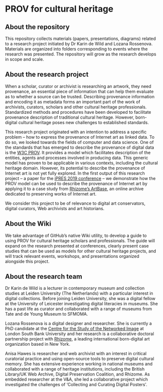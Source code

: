 # PROV for cultural heritage

## About the repository 
This repository collects materials (papers, presentations, diagrams) related to a research project initiated by Dr Karin de Wild and Lozana Rossenova. Materials are organized into folders corresponding to events where the research was presented. The repository will grow as the research develops in scope and scale.

## About the research project

When a scholar, curator or archivist is researching an artwork, they need provenance, an essential piece of information that can help them evaluate as to whether a source can be trusted. Describing provenance information and encoding it as metadata forms an important part of the work of archivists, curators, scholars and other cultural heritage professionals. Standardized methods and procedures have been developed to facilitate provenance description of traditional cultural heritage. However, born-digital cultural heritage poses new challenges to established standards. 

This research project originated with an intention to address a specific problem – how to express the provenance of Internet art as linked data. To do so, we looked towards the fields of computer and data science. One of the standards that has emerged to describe the provenance of digital data is the [W3C PROV](https://www.w3.org/TR/prov-overview/). It provides a model which facilitates description of the entities, agents and processes involved in producing data. This generic model has proven to be applicable in various contexts, including the cultural heritage domain. However, its potential to describe the provenance of Internet art is not yet fully explored. In the first output of this research project – a paper for the [iPRES 2019 conference](https://ipres2019.org/) – we demonstrate how the PROV model can be used to describe the provenance of Internet art by applying it to a case study from [Rhizome’s ArtBase](https://rhizome.org/art/artbase/), an online archive dedicated to preserving works of Internet art. 

We consider this project to be of relevance to digital art conservators, digital curators, Web archivists and art historians.

## About the Wiki

We take advantage of GitHub’s native Wiki utility, to develop a guide to using PROV for cultural heritage scholars and professionals. The guide will expand on the research presented at conferences, clearly present case studies that can be used as models for other cultural heritage projects, and will track relevant events, workshops, and presentations organized alongside this project. 

## About the research team

Dr Karin de Wild is a lecturer in contemporary museum and collection studies at Leiden University (The Netherlands) with a particular interest in digital collections. Before joining Leiden University, she was a digital fellow at the University of Leicester investigating digital literacies in museums. She has a past life as curator and collaborated with a range of museums from Tate and de Young Museum to SFMOMA.

Lozana Rossenova is a digital designer and researcher. She is currently a PhD candidate at the [Centre for the Study of the Networked Image](https://www.centreforthestudyof.net/) at London South Bank University and her research is a collaborative doctoral partnership project with [Rhizome](https://rhizome.org/), a leading international born-digital art organization based in New York.

Anisa Hawes is researcher and web archivist with an interest in critical curatorial practice and using open-source tools to preserve digital cultural memory. She has extensive experience working in national museums and collaborated with a range of heritage institutions, including the British Library/UK Web Archive, Digital Preservation Coalition, and Rhizome. As embedded researcher at the V&A, she led a collaborative project which investigated the challenges of ‘Collecting and Curating Digital Posters'.

